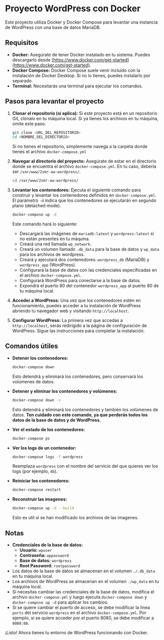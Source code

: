 # Proyecto WordPress con Docker

Este proyecto utiliza Docker y Docker Compose para levantar una instancia de WordPress con una base de datos MariaDB.

## Requisitos

*   **Docker:** Asegúrate de tener Docker instalado en tu sistema. Puedes descargarlo desde [https://www.docker.com/get-started](https://www.docker.com/get-started).
*   **Docker Compose:** Docker Compose suele venir incluido con la instalación de Docker Desktop. Si no lo tienes, puedes instalarlo por separado.
* **Terminal:** Necesitarás una terminal para ejecutar los comandos.

## Pasos para levantar el proyecto

1.  **Clonar el repositorio (si aplica):** Si este proyecto está en un repositorio Git, clónalo en tu máquina local. Si ya tienes los archivos en tu máquina, omite este paso.
    ```bash
    git clone <URL_DEL_REPOSITORIO>
    cd <NOMBRE_DEL_DIRECTORIO>
    ```
    Si no tienes el repositorio, simplemente navega a la carpeta donde tienes el archivo `docker-compose.yml`

2.  **Navegar al directorio del proyecto:** Asegúrate de estar en el directorio donde se encuentra el archivo `docker-compose.yml`. En tu caso, debería ser `/var/www/2smr-aw-wordpress/`.
    ```bash
    cd /var/www/2smr-aw-wordpress/
    ```

3.  **Levantar los contenedores:** Ejecuta el siguiente comando para construir y levantar los contenedores definidos en `docker-compose.yml`. El parámetro `-d` indica que los contenedores se ejecutarán en segundo plano (detached mode).
    ```bash
    docker-compose up -d
    ```
    Este comando hará lo siguiente:
    *   Descargará las imágenes de `mariadb:latest` y `wordpress:latest` si no están presentes en tu máquina.
    *   Creará una red llamada `wp_network`.
    *   Creará un volumen llamado `.db_data` para la base de datos y `wp_data` para los archivos de wordpress.
    *   Creará y ejecutará dos contenedores: `wordpress_db` (MariaDB) y `wordpress_app` (WordPress).
    *   Configurará la base de datos con las credenciales especificadas en el archivo `docker-compose.yml`.
    *   Configurará WordPress para conectarse a la base de datos.
    *   Expondrá el puerto 80 del contenedor `wordpress_app` al puerto 80 de tu máquina local.

4.  **Acceder a WordPress:** Una vez que los contenedores estén en funcionamiento, puedes acceder a tu instalación de WordPress abriendo tu navegador web y visitando `http://localhost`.

5. **Configurar WordPress:** La primera vez que accedas a `http://localhost`, serás redirigido a la página de configuración de WordPress. Sigue las instrucciones para completar la instalación.

## Comandos útiles

*   **Detener los contenedores:**
    ```bash
    docker-compose down
    ```
    Esto detendrá y eliminará los contenedores, pero conservará los volúmenes de datos.

*   **Detener y eliminar los contenedores y volúmenes:**
    ```bash
    docker-compose down -v
    ```
    Esto detendrá y eliminará los contenedores y también los volúmenes de datos. **Ten cuidado con este comando, ya que perderás todos los datos de la base de datos y de WordPress.**

*   **Ver el estado de los contenedores:**
    ```bash
    docker-compose ps
    ```

*   **Ver los logs de un contenedor:**
    ```bash
    docker-compose logs -f wordpress
    ```
    Reemplaza `wordpress` con el nombre del servicio del que quieres ver los logs (por ejemplo, `db`).

*   **Reiniciar los contenedores:**
    ```bash
    docker-compose restart
    ```

* **Reconstruir las imagenes:**
    ```bash
    docker-compose up -d --build
    ```
    Esto es util si se han modificado los archivos de las imagenes.

## Notas

*   **Credenciales de la base de datos:**
    *   **Usuario:** `wpuser`
    *   **Contraseña:** `wppassword`
    *   **Base de datos:** `wordpress`
    *   **Root Password:** `rootpassword`
*   Los datos de la base de datos se almacenan en el volumen `./.db_data` en tu máquina local.
*   Los archivos de WordPress se almacenan en el volumen `./wp_data` en tu máquina local.
*   Si necesitas cambiar las credenciales de la base de datos, modifica el archivo `docker-compose.yml` y luego ejecuta `docker-compose down` y `docker-compose up -d` para aplicar los cambios.
* Si se quiere cambiar el puerto de acceso, se debe modificar la linea `ports` del servicio `wordpress` en el archivo `docker-compose.yml`. Por ejemplo, si se quiere acceder por el puerto 8080, se debe modificar a `8080:80`.

¡Listo! Ahora tienes tu entorno de WordPress funcionando con Docker.
